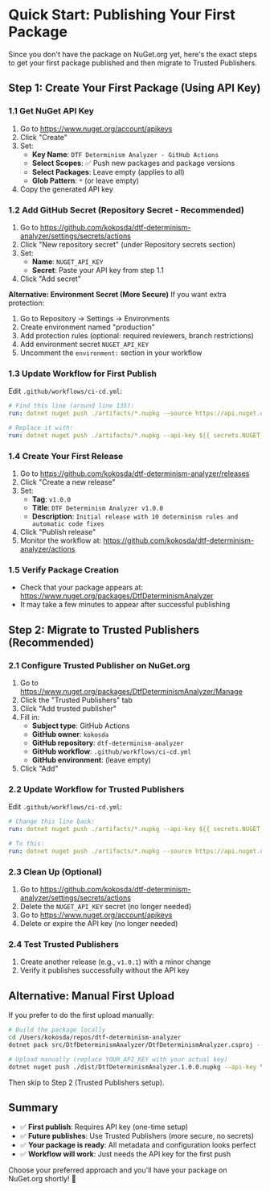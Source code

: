 # Quick Start: Publishing Your First Package

Since you don't have the package on NuGet.org yet, here's the exact steps to get your first package published and then migrate to Trusted Publishers.

## Step 1: Create Your First Package (Using API Key)

### 1.1 Get NuGet API Key
1. Go to https://www.nuget.org/account/apikeys
2. Click "Create"
3. Set:
   - **Key Name**: `DTF Determinism Analyzer - GitHub Actions`
   - **Select Scopes**: ✅ Push new packages and package versions
   - **Select Packages**: Leave empty (applies to all)
   - **Glob Pattern**: `*` (or leave empty)
4. Copy the generated API key

### 1.2 Add GitHub Secret (Repository Secret - Recommended)
1. Go to https://github.com/kokosda/dtf-determinism-analyzer/settings/secrets/actions
2. Click "New repository secret" (under Repository secrets section)
3. Set:
   - **Name**: `NUGET_API_KEY`
   - **Secret**: Paste your API key from step 1.1
4. Click "Add secret"

**Alternative: Environment Secret (More Secure)**
If you want extra protection:
1. Go to Repository → Settings → Environments
2. Create environment named "production"
3. Add protection rules (optional: required reviewers, branch restrictions)
4. Add environment secret `NUGET_API_KEY` 
5. Uncomment the `environment:` section in your workflow

### 1.3 Update Workflow for First Publish
Edit `.github/workflows/ci-cd.yml`:

```yaml
# Find this line (around line 135):
run: dotnet nuget push ./artifacts/*.nupkg --source https://api.nuget.org/v3/index.json --skip-duplicate

# Replace it with:
run: dotnet nuget push ./artifacts/*.nupkg --api-key ${{ secrets.NUGET_API_KEY }} --source https://api.nuget.org/v3/index.json --skip-duplicate
```

### 1.4 Create Your First Release
1. Go to https://github.com/kokosda/dtf-determinism-analyzer/releases
2. Click "Create a new release"
3. Set:
   - **Tag**: `v1.0.0`
   - **Title**: `DTF Determinism Analyzer v1.0.0`
   - **Description**: `Initial release with 10 determinism rules and automatic code fixes`
4. Click "Publish release"
5. Monitor the workflow at: https://github.com/kokosda/dtf-determinism-analyzer/actions

### 1.5 Verify Package Creation
- Check that your package appears at: https://www.nuget.org/packages/DtfDeterminismAnalyzer
- It may take a few minutes to appear after successful publishing

## Step 2: Migrate to Trusted Publishers (Recommended)

### 2.1 Configure Trusted Publisher on NuGet.org
1. Go to https://www.nuget.org/packages/DtfDeterminismAnalyzer/Manage
2. Click the "Trusted Publishers" tab
3. Click "Add trusted publisher"
4. Fill in:
   - **Subject type**: GitHub Actions
   - **GitHub owner**: `kokosda`
   - **GitHub repository**: `dtf-determinism-analyzer`
   - **GitHub workflow**: `.github/workflows/ci-cd.yml`
   - **GitHub environment**: (leave empty)
5. Click "Add"

### 2.2 Update Workflow for Trusted Publishers
Edit `.github/workflows/ci-cd.yml`:

```yaml
# Change this line back:
run: dotnet nuget push ./artifacts/*.nupkg --api-key ${{ secrets.NUGET_API_KEY }} --source https://api.nuget.org/v3/index.json --skip-duplicate

# To this:
run: dotnet nuget push ./artifacts/*.nupkg --source https://api.nuget.org/v3/index.json --skip-duplicate
```

### 2.3 Clean Up (Optional)
1. Go to https://github.com/kokosda/dtf-determinism-analyzer/settings/secrets/actions
2. Delete the `NUGET_API_KEY` secret (no longer needed)
3. Go to https://www.nuget.org/account/apikeys
4. Delete or expire the API key (no longer needed)

### 2.4 Test Trusted Publishers
1. Create another release (e.g., `v1.0.1`) with a minor change
2. Verify it publishes successfully without the API key

## Alternative: Manual First Upload

If you prefer to do the first upload manually:

```bash
# Build the package locally
cd /Users/kokosda/repos/dtf-determinism-analyzer
dotnet pack src/DtfDeterminismAnalyzer/DtfDeterminismAnalyzer.csproj --configuration Release --output ./dist

# Upload manually (replace YOUR_API_KEY with your actual key)
dotnet nuget push ./dist/DtfDeterminismAnalyzer.1.0.0.nupkg --api-key YOUR_API_KEY --source https://api.nuget.org/v3/index.json
```

Then skip to Step 2 (Trusted Publishers setup).

## Summary

- ✅ **First publish**: Requires API key (one-time setup)
- ✅ **Future publishes**: Use Trusted Publishers (more secure, no secrets)
- ✅ **Your package is ready**: All metadata and configuration looks perfect
- ✅ **Workflow will work**: Just needs the API key for the first push

Choose your preferred approach and you'll have your package on NuGet.org shortly! 🚀